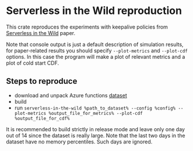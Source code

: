 # Serverless in the Wild reproduction
This crate reproduces the experiments with keepalive policies from [Serverless in the Wild](https://www.usenix.org/conference/atc20/presentation/shahrad) paper.

Note that console output is just a default description of simulation results, for paper-related results you should specify `--plot-metrics` and `--plot-cdf` options. In this case the program will make a plot of relevant metrics and a plot of cold start CDF.
## Steps to reproduce
- download and unpack Azure functions [dataset](https://github.com/Azure/AzurePublicDataset/blob/master/AzureFunctionsDataset2019.md)
- build
- run `serverless-in-the-wild %path_to_dataset% --config %config% --plot-metrics %output_file_for_metrics% --plot-cdf %output_file_for_cdf%`

It is recommended to build strictly in release mode and leave only one day out of 14 since the dataset is really large.
Note that the last two days in the dataset have no memory percentiles. Such days are ignored.

